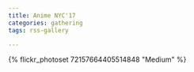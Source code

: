 ```yaml
---
title: Anime NYC'17
categories: gathering
tags: rss-gallery

---
```


{% flickr_photoset 72157664405514848 "Medium" %}